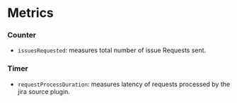 
# Metrics

### Counter
- `issuesRequested`: measures total number of issue Requests sent.

### Timer
- `requestProcessDuration`: measures latency of requests processed by the jira source plugin.

